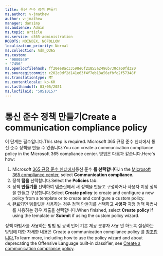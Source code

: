 ```yaml
---
title: 통신 준수 정책 만들기
ms.author: v-jmathew
author: v-jmathew
manager: dansimp
ms.audience: Admin
ms.topic: article
ms.service: o365-administration
ROBOTS: NOINDEX, NOFOLLOW
localization_priority: Normal
ms.collection: Adm_O365
ms.custom:
- "9000549"
- "7456"
ms.openlocfilehash: ff20ee8ac33598e6f21855a2496b730ca60fd320
ms.sourcegitcommit: c202c0df2d141e63f4f7eb13a56efbfc2f57348f
ms.translationtype: MT
ms.contentlocale: ko-KR
ms.lasthandoff: 03/05/2021
ms.locfileid: "50510157"
---
```

# <a name="create-a-communication-compliance-policy"></a><span data-ttu-id="9e612-102">통신 준수 정책 만들기</span><span class="sxs-lookup"><span data-stu-id="9e612-102">Create a communication compliance policy</span></span>

<span data-ttu-id="9e612-103">이 단계는 필수입니다.</span><span class="sxs-lookup"><span data-stu-id="9e612-103">This step is required.</span></span> <span data-ttu-id="9e612-104">Microsoft 365 규정 준수 센터에서 통신 준수 정책을 만들 수 있습니다.</span><span class="sxs-lookup"><span data-stu-id="9e612-104">You can create a communication compliance policy in the Microsoft 365 compliance center.</span></span> <span data-ttu-id="9e612-105">방법은 다음과 같습니다.</span><span class="sxs-lookup"><span data-stu-id="9e612-105">Here's how:</span></span>

1. <span data-ttu-id="9e612-106">Microsoft [365 규정 준수 센터에서](https://go.microsoft.com/fwlink/?linkid=2130502)통신 준수 **를 선택합니다.**</span><span class="sxs-lookup"><span data-stu-id="9e612-106">In the [Microsoft 365 compliance center](https://go.microsoft.com/fwlink/?linkid=2130502), select **Communication compliance**.</span></span>
2. <span data-ttu-id="9e612-107">정책 **탭을** 선택합니다.</span><span class="sxs-lookup"><span data-stu-id="9e612-107">Select the **Policies** tab.</span></span>
3. <span data-ttu-id="9e612-108">정책 **만들기를** 선택하여 템플릿에서 새 정책을 만들고 구성하거나 사용자 지정 정책을 만들고 구성합니다.</span><span class="sxs-lookup"><span data-stu-id="9e612-108">Select **Create policy** to create and configure a new policy from a template or to create and configure a custom policy.</span></span>
4. <span data-ttu-id="9e612-109">완료되면 템플릿을  사용하는 경우 정책 만들기를 선택하고 **사용자** 지정 정책 마법사를 사용하는 경우 제출을 선택합니다.</span><span class="sxs-lookup"><span data-stu-id="9e612-109">When finished, select **Create policy** if using the template or **Submit** if using the custom policy wizard.</span></span>

<span data-ttu-id="9e612-110">정책 마법사를 사용하는 방법 및 공격 언어 기본 제공 분류자 사용 안 하도록 설정하는 방법에 대한 자세한 내용은 Create a communication compliance policy 를 [참조합니다.](https://go.microsoft.com/fwlink/?linkid=2129079)</span><span class="sxs-lookup"><span data-stu-id="9e612-110">To learn more, including how to use the policy wizard and about deprecating the Offensive Language built-in classifier, see [Create a communication compliance policy](https://go.microsoft.com/fwlink/?linkid=2129079).</span></span>
